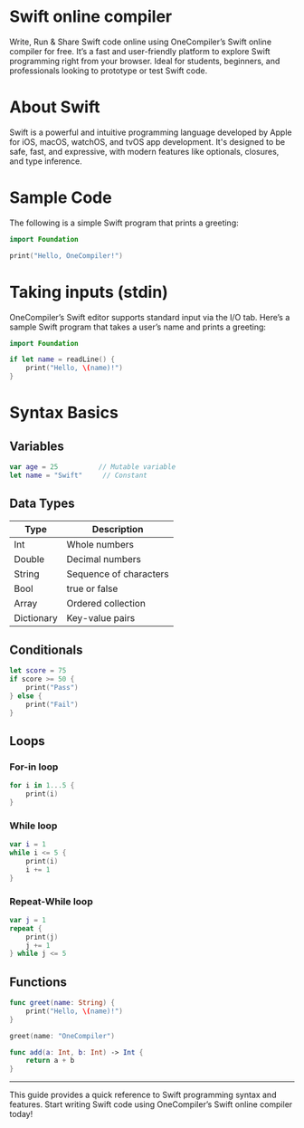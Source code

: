 # Swift online compiler

Write, Run & Share Swift code online using OneCompiler’s Swift online compiler for free. It’s a fast and user-friendly platform to explore Swift programming right from your browser. Ideal for students, beginners, and professionals looking to prototype or test Swift code.

# About Swift

Swift is a powerful and intuitive programming language developed by Apple for iOS, macOS, watchOS, and tvOS app development. It's designed to be safe, fast, and expressive, with modern features like optionals, closures, and type inference.

# Sample Code

The following is a simple Swift program that prints a greeting:

```swift
import Foundation

print("Hello, OneCompiler!")
```

# Taking inputs (stdin)

OneCompiler’s Swift editor supports standard input via the I/O tab. Here’s a sample Swift program that takes a user’s name and prints a greeting:

```swift
import Foundation

if let name = readLine() {
    print("Hello, \(name)!")
}
```

# Syntax Basics

## Variables

```swift
var age = 25          // Mutable variable
let name = "Swift"     // Constant
```

## Data Types

| Type       | Description            |
| ---------- | ---------------------- |
| Int        | Whole numbers          |
| Double     | Decimal numbers        |
| String     | Sequence of characters |
| Bool       | true or false          |
| Array      | Ordered collection     |
| Dictionary | Key-value pairs        |

## Conditionals

```swift
let score = 75
if score >= 50 {
    print("Pass")
} else {
    print("Fail")
}
```

## Loops

### For-in loop

```swift
for i in 1...5 {
    print(i)
}
```

### While loop

```swift
var i = 1
while i <= 5 {
    print(i)
    i += 1
}
```

### Repeat-While loop

```swift
var j = 1
repeat {
    print(j)
    j += 1
} while j <= 5
```

## Functions

```swift
func greet(name: String) {
    print("Hello, \(name)!")
}

greet(name: "OneCompiler")

func add(a: Int, b: Int) -> Int {
    return a + b
}
```

---

This guide provides a quick reference to Swift programming syntax and features. Start writing Swift code using OneCompiler’s Swift online compiler today!
